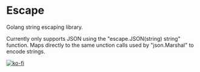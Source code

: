 # Escape

Golang string escaping library.

Currently only supports JSON using the "escape.JSON(string) string" function.
Maps directly to the same unction calls used by "json.Marshal" to encode strings.

[![ko-fi](https://ko-fi.com/img/githubbutton_sm.svg)](https://ko-fi.com/Z8Z4121TDS)
